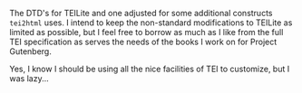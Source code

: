 
The DTD's for TEILite and one adjusted for some additional constructs `tei2html` uses.
I intend to keep the non-standard modifications to TEILite as limited as possible, but
I feel free to borrow as much as I like from the full TEI specification as serves the
needs of the books I work on for Project Gutenberg.

Yes, I know I should be using all the nice facilities of TEI to customize, but I was lazy...

